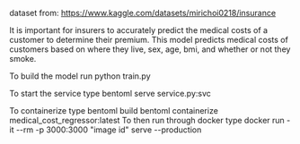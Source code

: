 dataset from: https://www.kaggle.com/datasets/mirichoi0218/insurance

It is important for insurers to accurately predict the medical costs of a customer to determine their premium.
This model predicts medical costs of customers based on where they live, sex, age, bmi, and whether or not they smoke.

To build the model run
	python train.py

To start the service type
	bentoml serve service.py:svc

To containerize type
	bentoml build
	bentoml containerize medical_cost_regressor:latest
To then run through docker type
	docker run -it --rm -p 3000:3000 "image id" serve --production